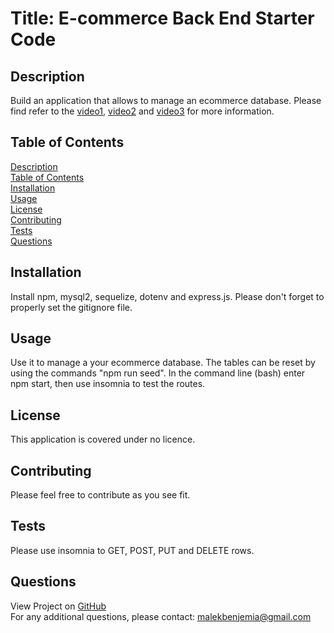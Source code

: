 # Title: E-commerce Back End Starter Code</br>

## <span id="description">Description</span>
Build an application that allows to manage an ecommerce database. Please find refer to the <a href="https://drive.google.com/file/d/1TX-GWMsnec7NIjbq3FoOIUKdQZ-SqdSH/view">video1</a>, <a href="https://drive.google.com/file/d/1CkAi6H_u9PsZbOV36XkLUJFxDaBMuxK8/view">video2</a> and <a href="https://drive.google.com/file/d/1_Yae2ZG4MOC-a-HsUwVmr19O1GwSBK44/view">video3</a> for more information.

## <span id="content">Table of Contents</span>
<a href="#description">Description</a></br>
<a href="#content">Table of Contents</a></br>
<a href="#installation">Installation</a></br>
<a href="#usage">Usage</a></br>
<a href="#license">License</a></br>
<a href="#contribution">Contributing</a></br>
<a href="#tests">Tests</a></br>
<a href="#questions">Questions</a></br>

## <span id="installation">Installation</span>
Install npm, mysql2, sequelize, dotenv and express.js. Please don't forget to properly set the gitignore file.

## <span id="usage">Usage</span>
Use it to manage a your ecommerce database. The tables can be reset by using the commands "npm run seed". In the command line (bash) enter npm start, then use insomnia to test the routes.

## <span id="license">License</span>
This application is covered under no licence.

## <span id="contribution">Contributing</span>
Please feel free to contribute as you see fit.

## <span id="tests">Tests</span>
Please use insomnia to GET, POST, PUT and DELETE rows.

## <span id="questions">Questions</span>
View Project on <a href="https://github.com/malek-benjemia">GitHub</a><br>
For any additional questions, please contact: malekbenjemia@gmail.com